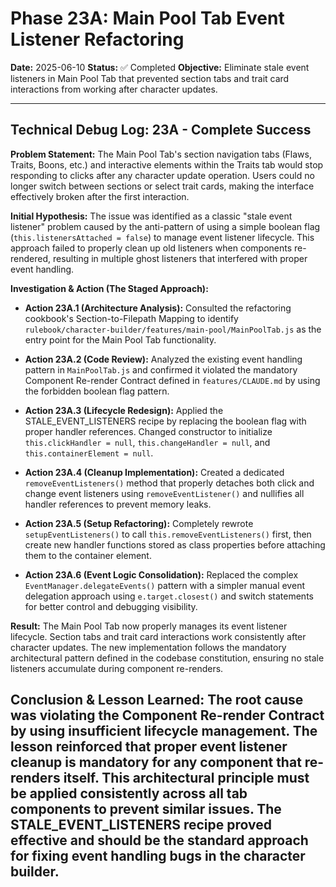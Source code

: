 # Phase 23A: Main Pool Tab Event Listener Refactoring

**Date:** 2025-06-10
**Status:** ✅ Completed 
**Objective:** Eliminate stale event listeners in Main Pool Tab that prevented section tabs and trait card interactions from working after character updates.

---

## Technical Debug Log: 23A - Complete Success

**Problem Statement:**
The Main Pool Tab's section navigation tabs (Flaws, Traits, Boons, etc.) and interactive elements within the Traits tab would stop responding to clicks after any character update operation. Users could no longer switch between sections or select trait cards, making the interface effectively broken after the first interaction.

**Initial Hypothesis:**
The issue was identified as a classic "stale event listener" problem caused by the anti-pattern of using a simple boolean flag (`this.listenersAttached = false`) to manage event listener lifecycle. This approach failed to properly clean up old listeners when components re-rendered, resulting in multiple ghost listeners that interfered with proper event handling.

**Investigation & Action (The Staged Approach):**

*   **Action 23A.1 (Architecture Analysis):** Consulted the refactoring cookbook's Section-to-Filepath Mapping to identify `rulebook/character-builder/features/main-pool/MainPoolTab.js` as the entry point for the Main Pool Tab functionality.

*   **Action 23A.2 (Code Review):** Analyzed the existing event handling pattern in `MainPoolTab.js` and confirmed it violated the mandatory Component Re-render Contract defined in `features/CLAUDE.md` by using the forbidden boolean flag pattern.

*   **Action 23A.3 (Lifecycle Redesign):** Applied the STALE_EVENT_LISTENERS recipe by replacing the boolean flag with proper handler references. Changed constructor to initialize `this.clickHandler = null`, `this.changeHandler = null`, and `this.containerElement = null`.

*   **Action 23A.4 (Cleanup Implementation):** Created a dedicated `removeEventListeners()` method that properly detaches both click and change event listeners using `removeEventListener()` and nullifies all handler references to prevent memory leaks.

*   **Action 23A.5 (Setup Refactoring):** Completely rewrote `setupEventListeners()` to call `this.removeEventListeners()` first, then create new handler functions stored as class properties before attaching them to the container element.

*   **Action 23A.6 (Event Logic Consolidation):** Replaced the complex `EventManager.delegateEvents()` pattern with a simpler manual event delegation approach using `e.target.closest()` and switch statements for better control and debugging visibility.

**Result:**
The Main Pool Tab now properly manages its event listener lifecycle. Section tabs and trait card interactions work consistently after character updates. The new implementation follows the mandatory architectural pattern defined in the codebase constitution, ensuring no stale listeners accumulate during component re-renders.

**Conclusion & Lesson Learned:**
The root cause was violating the Component Re-render Contract by using insufficient lifecycle management. The lesson reinforced that proper event listener cleanup is mandatory for any component that re-renders itself. This architectural principle must be applied consistently across all tab components to prevent similar issues. The STALE_EVENT_LISTENERS recipe proved effective and should be the standard approach for fixing event handling bugs in the character builder.
---